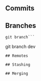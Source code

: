 ## Commits

## Branches

```
git branch```

```
git branch dev
```
## Remotes
 
## Stashing

## Merging